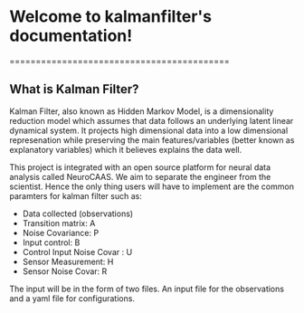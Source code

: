 # Welcome to  kalmanfilter's documentation!
==========================================

## What is Kalman Filter?

Kalman Filter, also known as Hidden Markov Model, is a dimensionality reduction model which assumes that data follows an underlying latent linear dynamical system. It projects high dimensional data into a low dimensional represenation while preserving the main features/variables (better known as explanatory variables) which it believes explains the data well.

This project is integrated with an open source platform for neural data analysis called NeuroCAAS. We aim to separate the engineer from the scientist. Hence the only thing users will have to implement are the common paramters for kalman filter such as:

 - Data collected (observations) 
 - Transition matrix: A
 - Noise Covariance: P
 - Input control: B
 - Control Input Noise Covar : U
 - Sensor Measurement: H
 - Sensor Noise Covar: R

The input will be in the form of two files. An input file for the observations and a yaml file for configurations.


